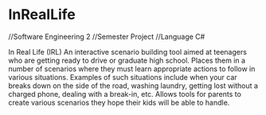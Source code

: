 # InRealLife
//Software Engineering 2 
//Semester Project
//Language C#

In Real Life (IRL) An interactive scenario building tool aimed at teenagers who are getting ready
to drive or graduate high school. Places them in a number of scenarios where they must learn appropriate 
actions to follow in various situations. Examples of such situations include when your car breaks down 
on the side of the road, washing laundry, getting lost without a charged phone, dealing with a break-in, etc.
Allows tools for parents to create various scenarios they hope their kids will be able to handle.
